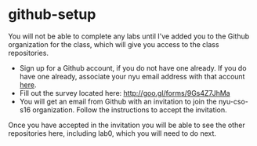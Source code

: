# github-setup

You will not be able to complete any labs until I've added you to the Github organization for the class, which will give you access to the class repositories.

* Sign up for a Github account, if you do not have one already. If you do have one already, associate your nyu email address with that account [here](https://github.com/settings/emails).
* Fill out the survey located here: http://goo.gl/forms/9Gs4Z7JhMa
* You will get an email from Github with an invitation to join the nyu-cso-s16 organization. Follow the instructions to accept the invitation.
    
Once you have accepted in the invitation you will be able to see the other repositories here, including lab0, which you will need to do next.
